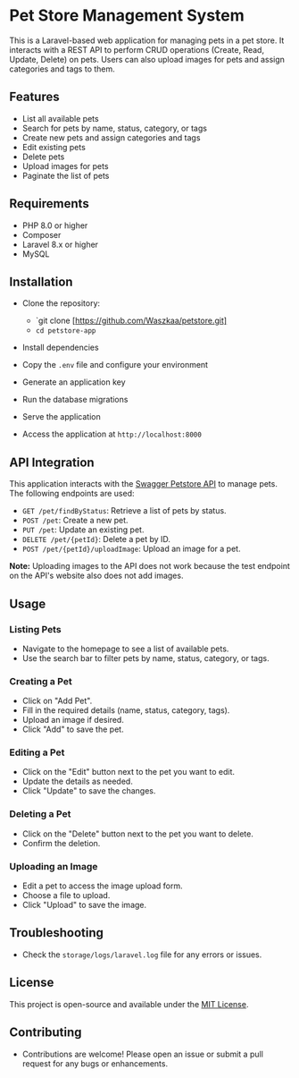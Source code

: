# Pet Store Management System

This is a Laravel-based web application for managing pets in a pet store. It interacts with a REST API to perform CRUD operations (Create, Read, Update, Delete) on pets. Users can also upload images for pets and assign categories and tags to them.

## Features

- List all available pets
- Search for pets by name, status, category, or tags
- Create new pets and assign categories and tags
- Edit existing pets
- Delete pets
- Upload images for pets
- Paginate the list of pets

## Requirements

- PHP 8.0 or higher
- Composer
- Laravel 8.x or higher
- MySQL

## Installation

- Clone the repository:
  - `git clone [https://github.com/Waszkaa/petstore.git]
  - `cd petstore-app`

- Install dependencies
- Copy the `.env` file and configure your environment
- Generate an application key
- Run the database migrations
- Serve the application
- Access the application at `http://localhost:8000`

## API Integration

This application interacts with the [Swagger Petstore API](https://petstore.swagger.io/) to manage pets. The following endpoints are used:

- `GET /pet/findByStatus`: Retrieve a list of pets by status.
- `POST /pet`: Create a new pet.
- `PUT /pet`: Update an existing pet.
- `DELETE /pet/{petId}`: Delete a pet by ID.
- `POST /pet/{petId}/uploadImage`: Upload an image for a pet.

**Note:** Uploading images to the API does not work because the test endpoint on the API's website also does not add images.

## Usage

### Listing Pets

- Navigate to the homepage to see a list of available pets.
- Use the search bar to filter pets by name, status, category, or tags.

### Creating a Pet

- Click on "Add Pet".
- Fill in the required details (name, status, category, tags).
- Upload an image if desired.
- Click "Add" to save the pet.

### Editing a Pet

- Click on the "Edit" button next to the pet you want to edit.
- Update the details as needed.
- Click "Update" to save the changes.

### Deleting a Pet

- Click on the "Delete" button next to the pet you want to delete.
- Confirm the deletion.

### Uploading an Image

- Edit a pet to access the image upload form.
- Choose a file to upload.
- Click "Upload" to save the image.

## Troubleshooting

- Check the `storage/logs/laravel.log` file for any errors or issues.

## License

This project is open-source and available under the [MIT License](LICENSE).

## Contributing

- Contributions are welcome! Please open an issue or submit a pull request for any bugs or enhancements.
